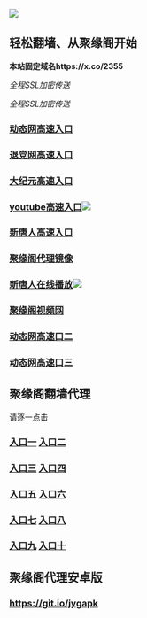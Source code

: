 
![](https://raw.githubusercontent.com/hao369/a/master/j.jpg)



## 轻松翻墙、从聚缘阁开始

**本站固定域名https://x.co/2355**

_全程SSL加密传送_

_全程SSL加密传送_

###  [动态网高速入口](https://12e.btjj.cf/2)

###  [退党网高速入口](https://12e.btjj.cf/8)

###  [大纪元高速入口](https://12e.btjj.cf/7)

###  [youtube高速入口](https://12e.btjj.cf/19)![](https://raw.githubusercontent.com/hao369/a/master/mianfei.gif)

###  [新唐人高速入口](https://dhps96it0d.execute-api.ap-northeast-2.amazonaws.com/j1/?id=5)

 ###  [聚缘阁代理镜像](https://7ikrpzyk13.execute-api.ap-northeast-2.amazonaws.com/jxtz)

###  [新唐人在线播放](https://efbcktmrzj.execute-api.ap-northeast-2.amazonaws.com/32)![](https://raw.githubusercontent.com/hao369/a/master/benzoutuijian.gif)

###  [聚缘阁视频网](https://39fk9p24uk.execute-api.ap-northeast-2.amazonaws.com/k)


###  [动态网高速口二](https://x.co/ddg)

###  [动态网高速口三](https://x.co/ddf)



## 聚缘阁翻墙代理 

请逐一点击

### **[入口一](https://s3.amazonaws.com/dtw/jyg.html)** **[入口二](https://s3.ap-northeast-2.amazonaws.com/haojyg/jyg.html)**

### **[入口三](https://s3-ap-southeast-1.amazonaws.com/jyg4/jyg.html)**  **[入口四](https://s3-ap-northeast-1.amazonaws.com/jyg9/jyg.html)**

### **[入口五](https://s3.ap-south-1.amazonaws.com/jyg5/jyg.html)**  **[入口六](https://s3-us-west-2.amazonaws.com/jyg7/jyg.html)**


###  **[入口七](https://s3-us-west-1.amazonaws.com/jyg6/jyg.html)**  **[入口八](https://s3-eu-west-1.amazonaws.com/jyg8/jyg.html)**


###  **[入口九](https://s3.eu-central-1.amazonaws.com/jyg3/jyg.html)**  **[入口十](https://s3-ap-southeast-2.amazonaws.com/jyg1/jyg.html)**

##  聚缘阁代理安卓版

### https://git.io/jygapk


